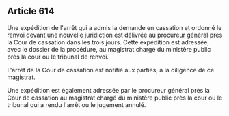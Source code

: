 Article 614
----
Une expédition de l'arrêt qui a admis la demande en cassation et ordonné le
renvoi devant une nouvelle juridiction est délivrée au procureur général près la
Cour de cassation dans les trois jours. Cette expédition est adressée, avec le
dossier de la procédure, au magistrat chargé du ministère public près la cour ou
le tribunal de renvoi.

L'arrêt de la Cour de cassation est notifié aux parties, à la diligence de ce
magistrat.

Une expédition est également adressée par le procureur général près la Cour de
cassation au magistrat chargé du ministère public près la cour ou le tribunal
qui a rendu l'arrêt ou le jugement annulé.
